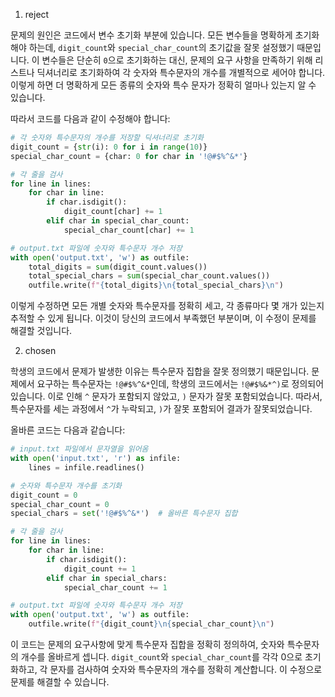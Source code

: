 1. reject

문제의 원인은 코드에서 변수 초기화 부분에 있습니다. 모든 변수들을 명확하게 초기화해야 하는데, `digit_count`와 `special_char_count`의 초기값을 잘못 설정했기 때문입니다. 이 변수들은 단순히 `0`으로 초기화하는 대신, 문제의 요구 사항을 만족하기 위해 리스트나 딕셔너리로 초기화하여 각 숫자와 특수문자의 개수를 개별적으로 세어야 합니다. 이렇게 하면 더 명확하게 모든 종류의 숫자와 특수 문자가 정확히 얼마나 있는지 알 수 있습니다. 

따라서 코드를 다음과 같이 수정해야 합니다:

```python
# 각 숫자와 특수문자의 개수를 저장할 딕셔너리로 초기화
digit_count = {str(i): 0 for i in range(10)}
special_char_count = {char: 0 for char in '!@#$%^&*'}

# 각 줄을 검사
for line in lines:
    for char in line:
        if char.isdigit():
            digit_count[char] += 1
        elif char in special_char_count:
            special_char_count[char] += 1

# output.txt 파일에 숫자와 특수문자 개수 저장
with open('output.txt', 'w') as outfile:
    total_digits = sum(digit_count.values())
    total_special_chars = sum(special_char_count.values())
    outfile.write(f"{total_digits}\n{total_special_chars}\n")
```

이렇게 수정하면 모든 개별 숫자와 특수문자를 정확히 세고, 각 종류마다 몇 개가 있는지 추적할 수 있게 됩니다. 이것이 당신의 코드에서 부족했던 부분이며, 이 수정이 문제를 해결할 것입니다.

2. chosen

학생의 코드에서 문제가 발생한 이유는 특수문자 집합을 잘못 정의했기 때문입니다. 문제에서 요구하는 특수문자는 `!@#$%^&*`인데, 학생의 코드에서는 `!@#$%&*^)`로 정의되어 있습니다. 이로 인해 `^` 문자가 포함되지 않았고, `)` 문자가 잘못 포함되었습니다. 따라서, 특수문자를 세는 과정에서 `^`가 누락되고, `)`가 잘못 포함되어 결과가 잘못되었습니다.

올바른 코드는 다음과 같습니다:

```python
# input.txt 파일에서 문자열을 읽어옴
with open('input.txt', 'r') as infile:
    lines = infile.readlines()

# 숫자와 특수문자 개수를 초기화
digit_count = 0
special_char_count = 0
special_chars = set('!@#$%^&*')  # 올바른 특수문자 집합

# 각 줄을 검사
for line in lines:
    for char in line:
        if char.isdigit():
            digit_count += 1
        elif char in special_chars:
            special_char_count += 1

# output.txt 파일에 숫자와 특수문자 개수 저장
with open('output.txt', 'w') as outfile:
    outfile.write(f"{digit_count}\n{special_char_count}\n")
```

이 코드는 문제의 요구사항에 맞게 특수문자 집합을 정확히 정의하여, 숫자와 특수문자의 개수를 올바르게 셉니다. `digit_count`와 `special_char_count`를 각각 0으로 초기화하고, 각 문자를 검사하여 숫자와 특수문자의 개수를 정확히 계산합니다. 이 수정으로 문제를 해결할 수 있습니다.
